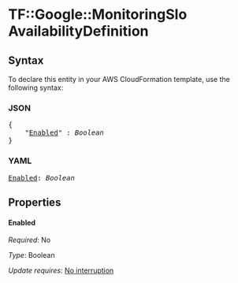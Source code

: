 # TF::Google::MonitoringSlo AvailabilityDefinition

## Syntax

To declare this entity in your AWS CloudFormation template, use the following syntax:

### JSON

<pre>
{
    "<a href="#enabled" title="Enabled">Enabled</a>" : <i>Boolean</i>
}
</pre>

### YAML

<pre>
<a href="#enabled" title="Enabled">Enabled</a>: <i>Boolean</i>
</pre>

## Properties

#### Enabled

_Required_: No

_Type_: Boolean

_Update requires_: [No interruption](https://docs.aws.amazon.com/AWSCloudFormation/latest/UserGuide/using-cfn-updating-stacks-update-behaviors.html#update-no-interrupt)

